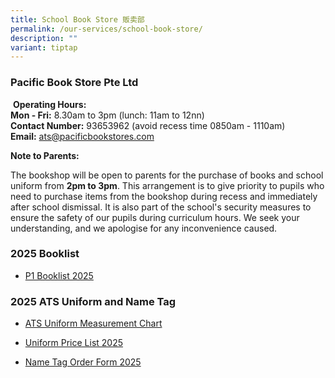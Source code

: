 ```yaml
---
title: School Book Store 贩卖部
permalink: /our-services/school-book-store/
description: ""
variant: tiptap
---
```

<h3>Pacific Book Store Pte Ltd</h3>
<p>&nbsp;<strong>Operating Hours:</strong>
<br><strong>Mon - Fri:</strong>&nbsp;8.30am to 3pm (lunch:&nbsp;11am to 12nn)
<br><strong>Contact Number:</strong>&nbsp;93653962 (avoid recess time 0850am
- 1110am)
<br><strong>Email:</strong>&nbsp;<a href="mailto:ats@pacificbookstores.com" rel="noopener noreferrer nofollow" target="_blank">ats@pacificbookstores.com</a>
</p>
<p><strong>Note to Parents:</strong>
</p>
<p>The bookshop will be open to parents for the purchase of books and school
uniform from&nbsp;<strong>2pm to 3pm</strong>. This arrangement is to give
priority to pupils who need to purchase items from the bookshop during
recess and immediately after school dismissal. It is also part of the school's
security measures to ensure the safety of our pupils during curriculum
hours. We seek your understanding, and we apologise for any inconvenience
caused.</p>
<h3>2025 Booklist</h3>
<ul data-tight="true" class="tight">
<li>
<p><a href="/files/2025_AITONG_P1_BOOKLIST_2_0.pdf" rel="noopener nofollow" target="_blank">P1 Booklist 2025</a>
</p>
</li>
</ul>
<h3>2025 ATS Uniform and Name Tag</h3>
<ul data-tight="true" class="tight">
<li>
<p><a href="/files/ATS%20Uniform%20Measurement%20Chart.pdf" rel="noopener noreferrer nofollow" target="_blank">ATS Uniform Measurement Chart</a>
</p>
</li>
<li>
<p><a href="/files/2025_AITONG_UNIFORM_PRICE_LIST.pdf" rel="noopener nofollow" target="_blank">Uniform Price List 2025</a>
</p>
</li>
<li>
<p><a href="/files/2025_AITONG_NAMETAG.pdf" rel="noopener nofollow" target="_blank">Name Tag Order Form 2025</a>
</p>
</li>
</ul>
<p></p>